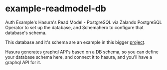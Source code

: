 # example-readmodel-db

Auth Example's Hasura's Read Model - PostgreSQL via Zalando PostgreSQL Operator to set up the database, and Schemahero to configure that database's schema.

This database and it's schema are an example in this bigger [project](https://github.com/CloudNativeEntrepreneur/web3auth-meta).

Hasura generates graphql API's based on a DB schema, so you can define your database schema here, and connect it to hasura, and you'll have a graphql API for it.
